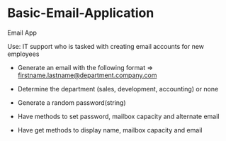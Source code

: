 # Basic-Email-Application
Email App

Use: IT support who is tasked with creating email accounts for new employees

- Generate an email with the following format => firstname.lastname@department.company.com

- Determine the department (sales, development, accounting) or none

- Generate a random password(string)

- Have methods to set password, mailbox capacity and alternate email

- Have get methods to display name, mailbox capacity and email
